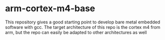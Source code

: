 # arm-cortex-m4-base
This repository gives a good starting point to develop bare metal embedded software with gcc. The target architecture of this repo is the cortex m4 from arm, but the repo can easily be adapted to other architectures as well
